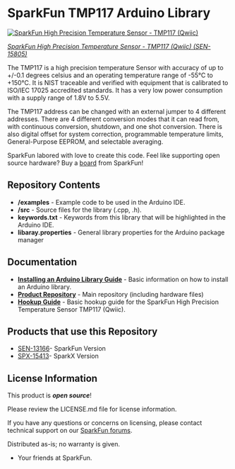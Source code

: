 SparkFun TMP117 Arduino Library
========================================

[![SparkFun High Precision Temperature Sensor - TMP117 (Qwiic)](https://cdn.sparkfun.com//assets/parts/1/4/4/3/0/15805-SparkFun_High_Precision_Temperature_Sensor_-_TMP117__Qwiic_-01.jpg)](https://www.sparkfun.com/products/15805)

[*SparkFun High Precision Temperature Sensor - TMP117 (Qwiic) (SEN-15805)*](https://www.sparkfun.com/products/15805)

The TMP117 is a high precision temperature Sensor with accuracy of up to +/-0.1 degrees celsius and an operating temperature range of -55°C to +150°C. It is NIST traceable and verified with equipment that is calibrated to ISO/IEC 17025 accredited standards. It has a very low power consumption with a supply range of 1.8V to 5.5V. 

The TMP117 address can be changed with an external jumper to 4 different addresses. There are 4 different conversion modes that it can read from, with continuous conversion, shutdown, and one shot conversion. There is also digital offset for system correction, programmable temperature limits, General-Purpose EEPROM, and selectable averaging. 

SparkFun labored with love to create this code. Feel like supporting open source hardware? 
Buy a [board](https://www.sparkfun.com/products/15805) from SparkFun!

Repository Contents
-------------------

* **/examples** - Example code to be used in the Arduino IDE.
* **/src** - Source files for the library (.cpp, .h).
* **keywords.txt** - Keywords from this library that will be highlighted in the Arduino IDE.
* **libaray.properties** - General library properties for the Arduino package manager

Documentation
--------------

* **[Installing an Arduino Library Guide](https://learn.sparkfun.com/tutorials/installing-an-arduino-library)** - Basic information on how to install an Arduino library.
* **[Product Repository](https://github.com/sparkfun/SparkFun_High_Precision_Temperature_Sensor_TMP117_Qwiic)** - Main repository (including hardware files)
* **[Hookup Guide](https://learn.sparkfun.com/tutorials/qwiic-tmp117-high-precision-digital-temperature-sensor-hookup-guide)** - Basic hookup guide for the SparkFun High Precision Temperature Sensor TMP117 (Qwiic).

Products that use this Repository
--------------

* [SEN-13166](https://www.sparkfun.com/products/15805)- SparkFun Version
* [SPX-15413](https://www.sparkfun.com/products/15413)- SparkX Version

License Information
-------------------

This product is _**open source**_! 

Please review the LICENSE.md file for license information. 

If you have any questions or concerns on licensing, please contact technical support on our [SparkFun forums](https://forum.sparkfun.com/viewforum.php?f=152).

Distributed as-is; no warranty is given.

- Your friends at SparkFun.

_<COLLABORATION CREDIT>_
